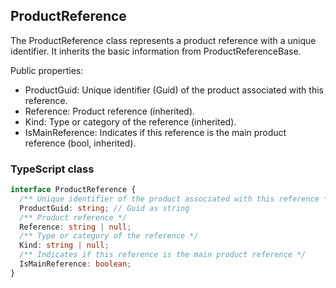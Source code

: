 ﻿## ProductReference

The ProductReference class represents a product reference with a unique identifier. It inherits the basic information from ProductReferenceBase.

Public properties:
- ProductGuid: Unique identifier (Guid) of the product associated with this reference.
- Reference: Product reference (inherited).
- Kind: Type or category of the reference (inherited).
- IsMainReference: Indicates if this reference is the main product reference (bool, inherited).

### TypeScript class
```typescript
interface ProductReference {
  /** Unique identifier of the product associated with this reference */
  ProductGuid: string; // Guid as string
  /** Product reference */
  Reference: string | null;
  /** Type or category of the reference */
  Kind: string | null;
  /** Indicates if this reference is the main product reference */
  IsMainReference: boolean;
}
```